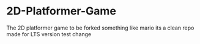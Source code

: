 # 2D-Platformer-Game
The 2D platformer game to be forked something like mario its a clean repo made for LTS version
test change
